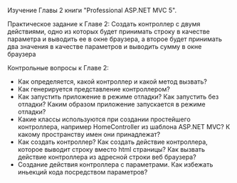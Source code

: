 Изучение Главы 2 книги "Professional ASP.NET MVC 5".

Практическое задание к Главе 2: Создать контроллер с двумя действиями, одно из которых будет принимать строку в качестве параметра и выводить ее в окне браузера, а второе будет принимать два значения в качестве параметров и выводить сумму в окне браузера

Контрольные вопросы к Главе 2:
- Как определяется, какой контроллер и какой метод вызвать?
- Как генерируется представление контроллером?
- Как запустить приложение в режиме отладки? Как запустить без отладки? Каким образом приложение запускается в режиме отладки?
- Какие классы используются при создании простейшего контроллера, например HomeController из шаблона ASP.NET MVC? К какому пространству имен они принадлежат?
- Как создать контроллер? Как создать действие контроллера, которое выводит строку вместо html страницы? Как вызвать действие контроллера из адресной строки веб браузера?
- Создание действия контроллера с параметрами. Как избежать иньекций кода посредством параметров?
